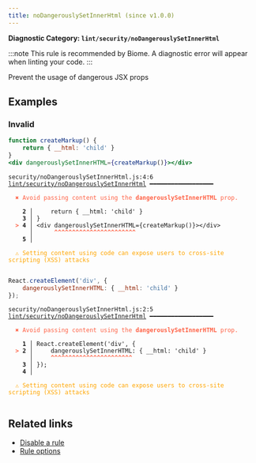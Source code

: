 ```yaml
---
title: noDangerouslySetInnerHtml (since v1.0.0)
---
```


**Diagnostic Category: `lint/security/noDangerouslySetInnerHtml`**

:::note
This rule is recommended by Biome. A diagnostic error will appear when linting your code.
:::

Prevent the usage of dangerous JSX props

## Examples

### Invalid

```jsx
function createMarkup() {
    return { __html: 'child' }
}
<div dangerouslySetInnerHTML={createMarkup()}></div>
```

<pre class="language-text"><code class="language-text">security/noDangerouslySetInnerHtml.js:4:6 <a href="https://biomejs.dev/linter/rules/no-dangerously-set-inner-html">lint/security/noDangerouslySetInnerHtml</a> ━━━━━━━━━━━━━━━━━━

<strong><span style="color: Tomato;">  </span></strong><strong><span style="color: Tomato;">✖</span></strong> <span style="color: Tomato;">Avoid passing content using the </span><span style="color: Tomato;"><strong>dangerouslySetInnerHTML</strong></span><span style="color: Tomato;"> prop.</span>
  
    <strong>2 │ </strong>    return { __html: 'child' }
    <strong>3 │ </strong>}
<strong><span style="color: Tomato;">  </span></strong><strong><span style="color: Tomato;">&gt;</span></strong> <strong>4 │ </strong>&lt;div dangerouslySetInnerHTML={createMarkup()}&gt;&lt;/div&gt;
   <strong>   │ </strong>     <strong><span style="color: Tomato;">^</span></strong><strong><span style="color: Tomato;">^</span></strong><strong><span style="color: Tomato;">^</span></strong><strong><span style="color: Tomato;">^</span></strong><strong><span style="color: Tomato;">^</span></strong><strong><span style="color: Tomato;">^</span></strong><strong><span style="color: Tomato;">^</span></strong><strong><span style="color: Tomato;">^</span></strong><strong><span style="color: Tomato;">^</span></strong><strong><span style="color: Tomato;">^</span></strong><strong><span style="color: Tomato;">^</span></strong><strong><span style="color: Tomato;">^</span></strong><strong><span style="color: Tomato;">^</span></strong><strong><span style="color: Tomato;">^</span></strong><strong><span style="color: Tomato;">^</span></strong><strong><span style="color: Tomato;">^</span></strong><strong><span style="color: Tomato;">^</span></strong><strong><span style="color: Tomato;">^</span></strong><strong><span style="color: Tomato;">^</span></strong><strong><span style="color: Tomato;">^</span></strong><strong><span style="color: Tomato;">^</span></strong><strong><span style="color: Tomato;">^</span></strong><strong><span style="color: Tomato;">^</span></strong>
    <strong>5 │ </strong>
  
<strong><span style="color: Orange;">  </span></strong><strong><span style="color: Orange;">⚠</span></strong> <span style="color: Orange;">Setting content using code can expose users to cross-site scripting (XSS) attacks</span>
  
</code></pre>

```jsx
React.createElement('div', {
    dangerouslySetInnerHTML: { __html: 'child' }
});
```

<pre class="language-text"><code class="language-text">security/noDangerouslySetInnerHtml.js:2:5 <a href="https://biomejs.dev/linter/rules/no-dangerously-set-inner-html">lint/security/noDangerouslySetInnerHtml</a> ━━━━━━━━━━━━━━━━━━

<strong><span style="color: Tomato;">  </span></strong><strong><span style="color: Tomato;">✖</span></strong> <span style="color: Tomato;">Avoid passing content using the </span><span style="color: Tomato;"><strong>dangerouslySetInnerHTML</strong></span><span style="color: Tomato;"> prop.</span>
  
    <strong>1 │ </strong>React.createElement('div', {
<strong><span style="color: Tomato;">  </span></strong><strong><span style="color: Tomato;">&gt;</span></strong> <strong>2 │ </strong>    dangerouslySetInnerHTML: { __html: 'child' }
   <strong>   │ </strong>    <strong><span style="color: Tomato;">^</span></strong><strong><span style="color: Tomato;">^</span></strong><strong><span style="color: Tomato;">^</span></strong><strong><span style="color: Tomato;">^</span></strong><strong><span style="color: Tomato;">^</span></strong><strong><span style="color: Tomato;">^</span></strong><strong><span style="color: Tomato;">^</span></strong><strong><span style="color: Tomato;">^</span></strong><strong><span style="color: Tomato;">^</span></strong><strong><span style="color: Tomato;">^</span></strong><strong><span style="color: Tomato;">^</span></strong><strong><span style="color: Tomato;">^</span></strong><strong><span style="color: Tomato;">^</span></strong><strong><span style="color: Tomato;">^</span></strong><strong><span style="color: Tomato;">^</span></strong><strong><span style="color: Tomato;">^</span></strong><strong><span style="color: Tomato;">^</span></strong><strong><span style="color: Tomato;">^</span></strong><strong><span style="color: Tomato;">^</span></strong><strong><span style="color: Tomato;">^</span></strong><strong><span style="color: Tomato;">^</span></strong><strong><span style="color: Tomato;">^</span></strong><strong><span style="color: Tomato;">^</span></strong>
    <strong>3 │ </strong>});
    <strong>4 │ </strong>
  
<strong><span style="color: Orange;">  </span></strong><strong><span style="color: Orange;">⚠</span></strong> <span style="color: Orange;">Setting content using code can expose users to cross-site scripting (XSS) attacks</span>
  
</code></pre>

## Related links

- [Disable a rule](/linter/#disable-a-lint-rule)
- [Rule options](/linter/#rule-options)
